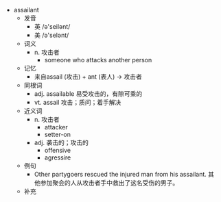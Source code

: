 - assailant
  - 发音
    - 英 /ə'seilənt/
    - 美 /ə'selənt/
  - 词义
    - n. 攻击者
      - someone who attacks another person
  - 记忆
    - 来自assail (攻击) + ant (表人) → 攻击者
  - 同根词
    - adj. assailable 易受攻击的，有隙可乘的
    - vt. assail 攻击；质问；着手解决
  - 近义词
    - n. 攻击者
      - attacker
      - setter-on
    - adj. 袭击的；攻击的
      - offensive
      - agressire
  - 例句
    - Other partygoers rescued the injured man from his assailant. 其他参加聚会的人从攻击者手中救出了这名受伤的男子。
  - 补充